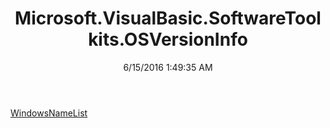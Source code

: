 ﻿---
title: Microsoft.VisualBasic.SoftwareToolkits.OSVersionInfo
date: 6/15/2016 1:49:35 AM
---

[WindowsNameList](T-Microsoft.VisualBasic.SoftwareToolkits.OSVersionInfo.WindowsNameList.html)
